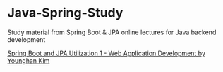 # Java-Spring-Study

Study material from Spring Boot & JPA online lectures for Java backend development

[Spring Boot and JPA Utilization 1 - Web Application Development by Younghan Kim](https://www.inflearn.com/course/%EC%8A%A4%ED%94%84%EB%A7%81%EB%B6%80%ED%8A%B8-JPA-%ED%99%9C%EC%9A%A9-1#)
